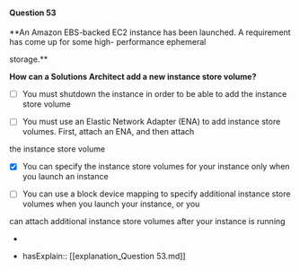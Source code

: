 #### Question  53

**An Amazon EBS-backed EC2 instance has been launched. A requirement has come up for some high- performance ephemeral

storage.**

**How can a Solutions Architect add a new instance store volume?**

- [ ] You must shutdown the instance in order to be able to add the instance store volume

- [ ] You must use an Elastic Network Adapter (ENA) to add instance store volumes. First, attach an ENA, and then attach

the instance store volume

- [x] You can specify the instance store volumes for your instance only when you launch an instance

- [ ] You can use a block device mapping to specify additional instance store volumes when you launch your instance, or you

can attach additional instance store volumes after your instance is running

*

- hasExplain:: [[explanation_Question  53.md]]

